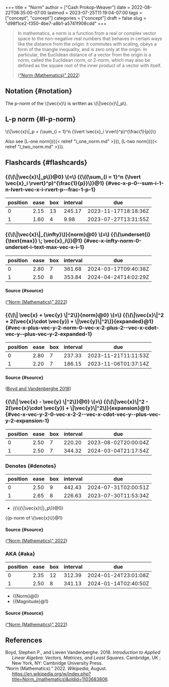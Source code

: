 +++
title = "Norm"
author = ["Cash Prokop-Weaver"]
date = 2022-08-22T08:35:00-07:00
lastmod = 2023-07-25T11:19:04-07:00
tags = ["concept", "concept"]
categories = ["concept"]
draft = false
slug = "d98f1ce2-f350-4be7-a8b1-a5741f908cdd"
+++

> In mathematics, a norm is a function from a real or complex vector space to the non-negative real numbers that behaves in certain ways like the distance from the origin: it commutes with scaling, obeys a form of the triangle inequality, and is zero only at the origin. In particular, the Euclidean distance of a vector from the origin is a norm, called the Euclidean norm, or 2-norm, which may also be defined as the square root of the inner product of a vector with itself.
>
> (<a href="#citeproc_bib_item_2">“Norm (Mathematics)” 2022</a>)


## Notation {#notation}

The p-norm of the \\(\vec{v}\\) is written as \\(\\|\vec{v}\\|\_p\\).


## L-p norm {#l-p-norm}

\\(\\|\vec{x}\\|\_p = (\sum\_{i = 1}^n {\lvert \vec{x}\_i \rvert}^p)^{\frac{1}{p}}\\)

Also see [L-one norm]({{< relref "l_one_norm.md" >}}), [L-two norm]({{< relref "l_two_norm.md" >}}).


## Flashcards {#flashcards}


### {{\\(\\|\vec{x}\\|\_p\\)}@0} \\(=\\) {{\\((\sum\_{i = 1}^n {\lvert \vec{x}\_i \rvert}^p)^{\frac{1}{p}}\\)}@1} {#vec-x-p-0--sum-i-1-n-lvert-vec-x-i-rvert-p--frac-1-p-1}

| position | ease | box | interval | due                  |
|----------|------|-----|----------|----------------------|
| 0        | 2.15 | 13  | 245.17   | 2023-11-17T18:18:36Z |
| 1        | 1.60 | 4   | 9.98     | 2023-07-27T13:31:55Z |


### {{\\(\\|\vec{x}\\|\_{\infty}\\)}{norm}@0} \\(=\\) {{\\(\underset{i}{\text{max}} \\; \vec{x}\_i\\)}@1} {#vec-x-infty-norm-0-underset-i-text-max-vec-x-i-1}

| position | ease | box | interval | due                  |
|----------|------|-----|----------|----------------------|
| 0        | 2.80 | 7   | 361.68   | 2024-03-17T09:40:38Z |
| 1        | 2.50 | 8   | 353.84   | 2024-04-24T14:02:29Z |


#### Source {#source}

(<a href="#citeproc_bib_item_2">“Norm (Mathematics)” 2022</a>)


### {{\\(\\| \vec{x} + \vec{y} \\|^2\\)}{norm}@0} \\(=\\) {{\\(\\|\vec{x}\\|^2 + 2(\vec{x}\cdot \vec{y}) + \\|\vec{y}\\|^2\\)}{expanded}@1} {#vec-x-plus-vec-y-2-norm-0-vec-x-2-plus-2--vec-x-cdot-vec-y--plus-vec-y-2-expanded-1}

| position | ease | box | interval | due                  |
|----------|------|-----|----------|----------------------|
| 0        | 2.80 | 7   | 237.33   | 2023-11-21T11:11:53Z |
| 1        | 2.20 | 7   | 186.15   | 2023-11-06T01:37:14Z |


#### Source {#source}

(<a href="#citeproc_bib_item_1">Boyd and Vandenberghe 2018</a>)


### {{\\(\\| \vec{x} - \vec{y} \\|^2\\)}@0} \\(=\\) {{\\(\\|\vec{x}\\|^2 - 2(\vec{x}\cdot \vec{y}) + \\|\vec{y}\\|^2\\)}{expansion}@1} {#vec-x-vec-y-2-0-vec-x-2-2--vec-x-cdot-vec-y--plus-vec-y-2-expansion-1}

| position | ease | box | interval | due                  |
|----------|------|-----|----------|----------------------|
| 0        | 2.50 | 7   | 220.20   | 2023-08-02T20:00:04Z |
| 1        | 2.50 | 7   | 344.32   | 2024-03-04T21:17:54Z |


### Denotes {#denotes}

| position | ease | box | interval | due                  |
|----------|------|-----|----------|----------------------|
| 0        | 2.50 | 9   | 442.43   | 2024-07-31T02:00:51Z |
| 1        | 2.65 | 8   | 226.63   | 2023-07-30T11:53:34Z |

-   {{\\({\\|\vec{x}\\|}\_p\\)}@0}

{{p-norm of \\(\vec{x}\\)}@1}


#### Source {#source}

(<a href="#citeproc_bib_item_2">“Norm (Mathematics)” 2022</a>)


### AKA {#aka}

| position | ease | box | interval | due                  |
|----------|------|-----|----------|----------------------|
| 0        | 2.35 | 12  | 312.39   | 2024-01-24T23:01:08Z |
| 1        | 2.50 | 8   | 341.13   | 2024-01-14T02:40:50Z |

-   {{Norm}@0}
-   {{Magnitude}@1}


#### Source {#source}

(<a href="#citeproc_bib_item_2">“Norm (Mathematics)” 2022</a>)

## References

<style>.csl-entry{text-indent: -1.5em; margin-left: 1.5em;}</style><div class="csl-bib-body">
  <div class="csl-entry"><a id="citeproc_bib_item_1"></a>Boyd, Stephen P., and Lieven Vandenberghe. 2018. <i>Introduction to Applied Linear Algebra: Vectors, Matrices, and Least Squares</i>. Cambridge, UK ; New York, NY: Cambridge University Press.</div>
  <div class="csl-entry"><a id="citeproc_bib_item_2"></a>“Norm (Mathematics).” 2022. <i>Wikipedia</i>, August. <a href="https://en.wikipedia.org/w/index.php?title=Norm_(mathematics)&oldid=1103683806">https://en.wikipedia.org/w/index.php?title=Norm_(mathematics)&#38;oldid=1103683806</a>.</div>
</div>
